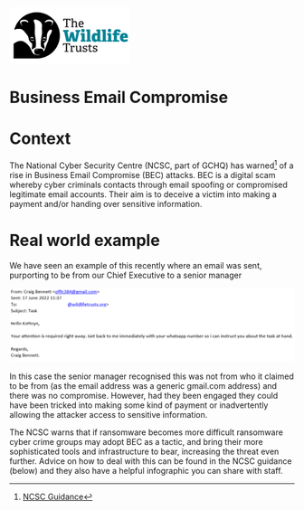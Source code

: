 <img src="/Levels/twt-logo.png" height="100">

# Business Email Compromise

# Context
The National Cyber Security Centre (NCSC, part of GCHQ) has warned[^1] of a rise in Business Email Compromise (BEC) attacks. BEC is a digital scam whereby cyber criminals contacts through email spoofing or compromised legitimate email accounts. Their aim is to deceive a victim into making a payment and/or handing over sensitive information.
 
# Real world example
We have seen an example of this recently where an email was sent, purporting to be from our Chief Executive to a senior manager

![Screenshot of a business email compromise attempt](./business-email-compromise.png)

In this case the senior manager recognised this was not from who it claimed to be from (as the email address was a generic gmail.com address) and there was no compromise.  However, had they been engaged they could have been tricked into making some kind of payment or inadvertently allowing the attacker access to sensitive information.
 
The NCSC warns that if ransomware becomes more difficult ransomware cyber crime groups may adopt BEC as a tactic, and bring their more sophisticated tools and infrastructure to bear, increasing the threat even further.  Advice on how to deal with this can be found in the NCSC guidance (below) and they also have a helpful infographic you can share with staff.

[^1]: [NCSC Guidance](./BEC%20Threat%20June%202022.pdf)